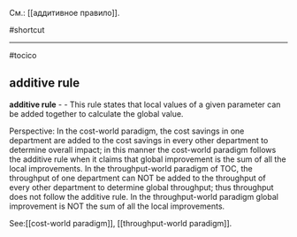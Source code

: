 См.: [[аддитивное правило]].

#shortcut




<hr/>

#tocico

## additive rule

<b>additive rule</b> -  - This rule states that local values of a given parameter can be added together to calculate the global value. 


Perspective: In the cost-world paradigm, the cost savings in one department are added to the cost savings in every other department to determine overall impact; in this manner the cost-world paradigm follows the additive rule when it claims that global improvement is the sum of all the local improvements. In the throughput-world paradigm of TOC, the throughput of one department can NOT be added to the throughput of every other department to determine global throughput; thus throughput does not follow the additive rule. In the throughput-world paradigm global improvement is NOT the sum of all the local improvements. 



See:[[cost-world paradigm]], [[throughput-world paradigm]].
